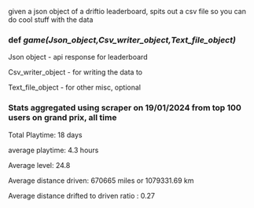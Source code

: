 given a json object of a driftio leaderboard, spits out a csv file so you can do cool stuff with the data

### def *game(Json_object,Csv_writer_object,Text_file_object)*

Json object - api response for leaderboard

Csv_writer_object - for writing the data to

Text_file_object - for other misc, optional



### Stats aggregated using scraper on 19/01/2024 from top 100 users on grand prix, all time

Total Playtime: 18 days

average playtime: 4.3 hours

Average level: 24.8

Average distance driven: 670665 miles or 1079331.69 km

Average distance drifted to driven ratio : 0.27
